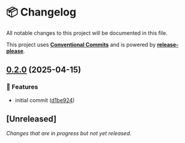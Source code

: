 # 📦 Changelog

All notable changes to this project will be documented in this file.

This project uses **[Conventional Commits](https://www.conventionalcommits.org/)** and is powered by **[release-please](https://github.com/googleapis/release-please)**.

## [0.2.0](https://github.com/justedlev/kloudy/compare/v0.1.0...v0.2.0) (2025-04-15)


### 🚀 Features

* initial commit ([d1be924](https://github.com/justedlev/kloudy/commit/d1be9240d195c257e4bae882534a64596400d6db))

## [Unreleased]

_Changes that are in progress but not yet released._

<!-- RELEASE PLEASE INSERT CHANGELOG HERE -->
